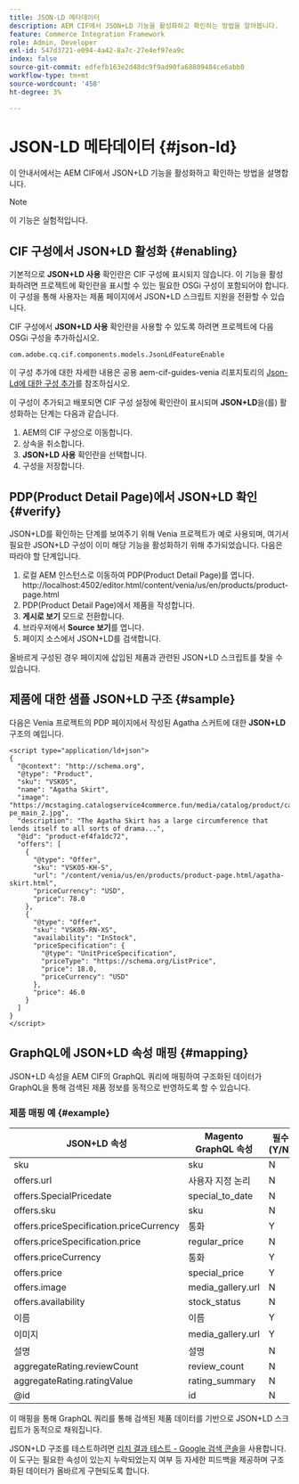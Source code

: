 ```yaml
---
title: JSON-LD 메타데이터
description: AEM CIF에서 JSON+LD 기능을 활성화하고 확인하는 방법을 알아봅니다.
feature: Commerce Integration Framework
role: Admin, Developer
exl-id: 547d3721-e094-4a42-8a7c-27e4ef97ea9c
index: false
source-git-commit: edfefb163e2d48dc9f9ad90fa68809484ce6abb0
workflow-type: tm+mt
source-wordcount: '458'
ht-degree: 3%

---
```


# JSON-LD 메타데이터 {#json-ld}

이 안내서에서는 AEM CIF에서 JSON+LD 기능을 활성화하고 확인하는 방법을 설명합니다.

>[!NOTE]
>
> 이 기능은 실험적입니다.

## CIF 구성에서 JSON+LD 활성화 {#enabling}

기본적으로 **JSON+LD 사용** 확인란은 CIF 구성에 표시되지 않습니다. 이 기능을 활성화하려면 프로젝트에 확인란을 표시할 수 있는 필요한 OSGi 구성이 포함되어야 합니다. 이 구성을 통해 사용자는 제품 페이지에서 JSON+LD 스크립트 지원을 전환할 수 있습니다.

CIF 구성에서 **JSON+LD 사용** 확인란을 사용할 수 있도록 하려면 프로젝트에 다음 OSGi 구성을 추가하십시오.

`com.adobe.cq.cif.components.models.JsonLdFeatureEnable`

이 구성 추가에 대한 자세한 내용은 공용 aem-cif-guides-venia 리포지토리의 [Json-Ld에 대한 구성 추가](https://github.com/adobe/aem-cif-guides-venia/blob/main/ui.config/src/main/content/jcr_root/apps/venia/osgiconfig/config/com.adobe.cq.cif.components.models.JsonLdFeatureEnable.cfg.json)를 참조하십시오.

이 구성이 추가되고 배포되면 CIF 구성 설정에 확인란이 표시되며 **JSON+LD**&#x200B;을(를) 활성화하는 단계는 다음과 같습니다.

1. AEM의 CIF 구성으로 이동합니다.
1. 상속을 취소합니다.
1. **JSON+LD 사용** 확인란을 선택합니다.
1. 구성을 저장합니다.

## PDP(Product Detail Page)에서 JSON+LD 확인 {#verify}

JSON+LD를 확인하는 단계를 보여주기 위해 Venia 프로젝트가 예로 사용되며, 여기서 필요한 JSON+LD 구성이 이미 해당 기능을 활성화하기 위해 추가되었습니다. 다음은 따라야 할 단계입니다.

1. 로컬 AEM 인스턴스로 이동하여 PDP(Product Detail Page)를 엽니다. http://localhost:4502/editor.html/content/venia/us/en/products/product-page.html
1. PDP(Product Detail Page)에서 제품을 작성합니다.
1. **게시로 보기** 모드로 전환합니다.
1. 브라우저에서 **Source 보기**&#x200B;를 엽니다.
1. 페이지 소스에서 JSON+LD를 검색합니다.

올바르게 구성된 경우 페이지에 삽입된 제품과 관련된 JSON+LD 스크립트를 찾을 수 있습니다.

## 제품에 대한 샘플 JSON+LD 구조 {#sample}

다음은 Venia 프로젝트의 PDP 페이지에서 작성된 Agatha 스커트에 대한 **JSON+LD** 구조의 예입니다.

```
<script type="application/ld+json">
{
  "@context": "http://schema.org",
  "@type": "Product",
  "sku": "VSK05",
  "name": "Agatha Skirt",
  "image": "https://mcstaging.catalogservice4commerce.fun/media/catalog/product/cache/926ea6fc2ad48a7202ff4587b6c2768e/v/s/vsk05-pe_main_2.jpg",
  "description": "The Agatha Skirt has a large circumference that lends itself to all sorts of drama...",
  "@id": "product-ef4fa1dc72",
  "offers": [
    {
      "@type": "Offer",
      "sku": "VSK05-KH-S",
      "url": "/content/venia/us/en/products/product-page.html/agatha-skirt.html",
      "priceCurrency": "USD",
      "price": 78.0
    },
    {
      "@type": "Offer",
      "sku": "VSK05-RN-XS",
      "availability": "InStock",
      "priceSpecification": {
        "@type": "UnitPriceSpecification",
        "priceType": "https://schema.org/ListPrice",
        "price": 18.0,
        "priceCurrency": "USD"
      },
      "price": 46.0
    }
  ]
}
</script>
```

## GraphQL에 JSON+LD 속성 매핑 {#mapping}

JSON+LD 속성을 AEM CIF의 GraphQL 쿼리에 매핑하여 구조화된 데이터가 GraphQL을 통해 검색된 제품 정보를 동적으로 반영하도록 할 수 있습니다.

### 제품 매핑 예 {#example}

| JSON+LD 속성 | Magento GraphQL 속성 | 필수(Y/N) |
|---------------------------------|-------------------|---|
| sku | sku | N |
| offers.url | 사용자 지정 논리 | N |
| offers.SpecialPricedate | special_to_date | N |
| offers.sku | sku | N |
| offers.priceSpecification.priceCurrency | 통화 | Y |
| offers.priceSpecification.price | regular_price | N |
| offers.priceCurrency | 통화 | Y |
| offers.price | special_price | Y |
| offers.image | media_gallery.url | N |
| offers.availability | stock_status | N |
| 이름 | 이름 | Y |
| 이미지 | media_gallery.url | Y |
| 설명 | 설명 | N |
| aggregateRating.reviewCount | review_count | N |
| aggregateRating.ratingValue | rating_summary | N |
| @id | id | N |

이 매핑을 통해 GraphQL 쿼리를 통해 검색된 제품 데이터를 기반으로 JSON+LD 스크립트가 동적으로 채워집니다.

JSON+LD 구조를 테스트하려면 [리치 결과 테스트 - Google 검색 콘솔](https://search.google.com/test/rich-results/result?id=wtU3LVIEM8H7Aaf5qqK9qw)을 사용합니다. 이 도구는 필요한 속성이 있는지 누락되었는지 여부 등 자세한 피드백을 제공하며 구조화된 데이터가 올바르게 구현되도록 합니다.
